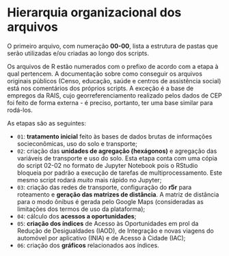 
# Hierarquia organizacional dos arquivos

O primeiro arquivo, com numeração **00-00**, lista a estrutura de pastas que serão utilizadas e/ou criadas ao longo dos scripts.

Os arquivos de R estão numerados com o prefixo de acordo com a etapa à qual pertencem. A documentação sobre como conseguir os arquivos originais públicos (Censo, educação, saúde e centros de assistência social) está nos comentários dos próprios scripts. A exceção é a base de empregos da RAIS, cujo georreferenciamento realizado pelos dados de CEP foi feito de forma externa - é preciso, portanto, ter uma base similar para rodá-los.

As etapas são as seguintes:

  - `01`: **tratamento inicial** feito às bases de dados brutas de informações socieconômicas, uso do solo e transporte;
  - `02`: criação das **unidades de agregação (hexágonos)** e agregação das variáveis de transporte e uso do solo. Esta etapa conta com uma cópia do script 02-02 no formato de Jupyter Notebook pois o RStudio bloqueia por padrão a execução de tarefas de multiprocessamento. Este mesmo script rodará *muito* mais rápido no Jupyter;
  - `03`: criação das redes de transporte, configuração do **r5r** para roteamento e **geração das matrizes de distância**. A matriz de distância para o modo ônibus é gerada pelo Google Maps (consideradas as limitações dos termos de uso da plataforma);
  - `04`: cálculo dos **acessos a oportunidades**;
  - `05`: **criação dos índices** de Acesso às Oportunidades em prol da Redução de Desigualdades (IAOD), de Integração e novas viagens do automóvel por aplicativo (INIA) e de Acesso à Cidade (IAC);
  - `06`: criação dos **gráficos** relacionados aos índices.
